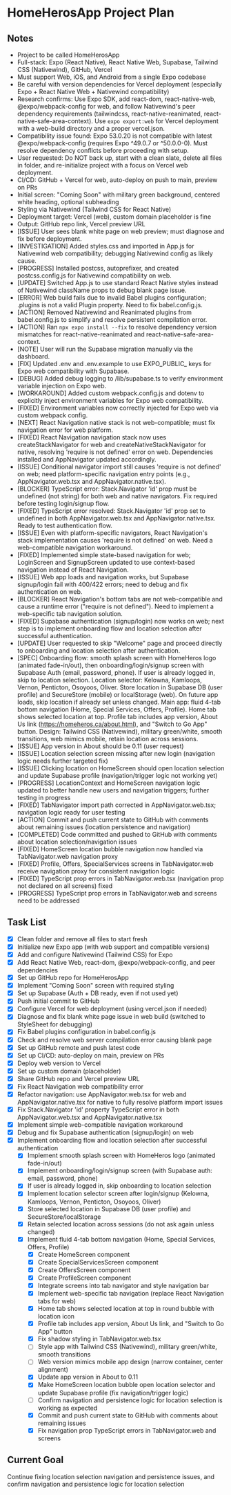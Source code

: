# HomeHerosApp Project Plan

## Notes
- Project to be called HomeHerosApp
- Full-stack: Expo (React Native), React Native Web, Supabase, Tailwind CSS (Nativewind), GitHub, Vercel
- Must support Web, iOS, and Android from a single Expo codebase
- Be careful with version dependencies for Vercel deployment (especially Expo + React Native Web + Nativewind compatibility)
- Research confirms: Use Expo SDK, add react-dom, react-native-web, @expo/webpack-config for web, and follow Nativewind's peer dependency requirements (tailwindcss, react-native-reanimated, react-native-safe-area-context). Use `expo export:web` for Vercel deployment with a web-build directory and a proper vercel.json.
- Compatibility issue found: Expo 53.0.20 is not compatible with latest @expo/webpack-config (requires Expo ^49.0.7 or ^50.0.0-0). Must resolve dependency conflicts before proceeding with setup.
- User requested: Do NOT back up, start with a clean slate, delete all files in folder, and re-initialize project with a focus on Vercel web deployment.
- CI/CD: GitHub + Vercel for web, auto-deploy on push to main, preview on PRs
- Initial screen: "Coming Soon" with military green background, centered white heading, optional subheading
- Styling via Nativewind (Tailwind CSS for React Native)
- Deployment target: Vercel (web), custom domain placeholder is fine
- Output: GitHub repo link, Vercel preview URL
- [ISSUE] User sees blank white page on web preview; must diagnose and fix before deployment.
- [INVESTIGATION] Added styles.css and imported in App.js for Nativewind web compatibility; debugging Nativewind config as likely cause.
- [PROGRESS] Installed postcss, autoprefixer, and created postcss.config.js for Nativewind compatibility on web.
- [UPDATE] Switched App.js to use standard React Native styles instead of Nativewind className props to debug blank page issue.
- [ERROR] Web build fails due to invalid Babel plugins configuration; .plugins is not a valid Plugin property. Need to fix babel.config.js.
- [ACTION] Removed Nativewind and Reanimated plugins from babel.config.js to simplify and resolve persistent compilation error.
- [ACTION] Ran `npx expo install --fix` to resolve dependency version mismatches for react-native-reanimated and react-native-safe-area-context.
- [NOTE] User will run the Supabase migration manually via the dashboard.
- [FIX] Updated .env and .env.example to use EXPO_PUBLIC_ keys for Expo web compatibility with Supabase.
- [DEBUG] Added debug logging to /lib/supabase.ts to verify environment variable injection on Expo web.
- [WORKAROUND] Added custom webpack.config.js and dotenv to explicitly inject environment variables for Expo web compatibility.
- [FIXED] Environment variables now correctly injected for Expo web via custom webpack config.
- [NEXT] React Navigation native stack is not web-compatible; must fix navigation error for web platform.
- [FIXED] React Navigation navigation stack now uses createStackNavigator for web and createNativeStackNavigator for native, resolving 'require is not defined' error on web. Dependencies installed and AppNavigator updated accordingly.
- [ISSUE] Conditional navigator import still causes 'require is not defined' on web; need platform-specific navigation entry points (e.g., AppNavigator.web.tsx and AppNavigator.native.tsx).
- [BLOCKER] TypeScript error: Stack.Navigator 'id' prop must be undefined (not string) for both web and native navigators. Fix required before testing login/signup flow.
- [FIXED] TypeScript error resolved: Stack.Navigator 'id' prop set to undefined in both AppNavigator.web.tsx and AppNavigator.native.tsx. Ready to test authentication flow.
- [ISSUE] Even with platform-specific navigators, React Navigation's stack implementation causes 'require is not defined' on web. Need a web-compatible navigation workaround.
- [FIXED] Implemented simple state-based navigation for web; LoginScreen and SignupScreen updated to use context-based navigation instead of React Navigation.
- [ISSUE] Web app loads and navigation works, but Supabase signup/login fail with 400/422 errors; need to debug and fix authentication on web.
- [BLOCKER] React Navigation's bottom tabs are not web-compatible and cause a runtime error ("require is not defined"). Need to implement a web-specific tab navigation solution.
- [FIXED] Supabase authentication (signup/login) now works on web; next step is to implement onboarding flow and location selection after successful authentication.
- [UPDATE] User requested to skip "Welcome" page and proceed directly to onboarding and location selection after authentication.
- [SPEC] Onboarding flow: smooth splash screen with HomeHeros logo (animated fade-in/out), then onboarding/login/signup screen with Supabase Auth (email, password, phone). If user is already logged in, skip to location selection. Location selector: Kelowna, Kamloops, Vernon, Penticton, Osoyoos, Oliver. Store location in Supabase DB (user profile) and SecureStore (mobile) or localStorage (web). On future app loads, skip location if already set unless changed. Main app: fluid 4-tab bottom navigation (Home, Special Services, Offers, Profile). Home tab shows selected location at top. Profile tab includes app version, About Us link (https://homeheros.ca/about.html), and "Switch to Go App" button. Design: Tailwind CSS (Nativewind), military green/white, smooth transitions, web mimics mobile, retain location across sessions.
- [ISSUE] App version in About should be 0.11 (user request)
- [ISSUE] Location selection screen missing after new login (navigation logic needs further targeted fix)
- [ISSUE] Clicking location on HomeScreen should open location selection and update Supabase profile (navigation/trigger logic not working yet)
- [PROGRESS] LocationContext and HomeScreen navigation logic updated to better handle new users and navigation triggers; further testing in progress
- [FIXED] TabNavigator import path corrected in AppNavigator.web.tsx; navigation logic ready for user testing
- [ACTION] Commit and push current state to GitHub with comments about remaining issues (location persistence and navigation)
- [COMPLETED] Code committed and pushed to GitHub with comments about location selection/navigation issues
- [FIXED] HomeScreen location bubble navigation now handled via TabNavigator.web navigation proxy
- [FIXED] Profile, Offers, SpecialServices screens in TabNavigator.web receive navigation proxy for consistent navigation logic
- [FIXED] TypeScript prop errors in TabNavigator.web.tsx (navigation prop not declared on all screens) fixed
- [PROGRESS] TypeScript prop errors in TabNavigator.web and screens need to be addressed

## Task List
- [x] Clean folder and remove all files to start fresh
- [x] Initialize new Expo app (with web support and compatible versions)
- [x] Add and configure Nativewind (Tailwind CSS) for Expo
- [x] Add React Native Web, react-dom, @expo/webpack-config, and peer dependencies
- [x] Set up GitHub repo for HomeHerosApp
- [x] Implement "Coming Soon" screen with required styling
- [x] Set up Supabase (Auth + DB ready, even if not used yet)
- [x] Push initial commit to GitHub
- [x] Configure Vercel for web deployment (using vercel.json if needed)
- [x] Diagnose and fix blank white page issue in web build (switched to StyleSheet for debugging)
- [x] Fix Babel plugins configuration in babel.config.js
- [x] Check and resolve web server compilation error causing blank page
- [x] Set up GitHub remote and push latest code
- [x] Set up CI/CD: auto-deploy on main, preview on PRs
- [x] Deploy web version to Vercel
- [x] Set up custom domain (placeholder)
- [x] Share GitHub repo and Vercel preview URL
- [x] Fix React Navigation web compatibility error
- [x] Refactor navigation: use AppNavigator.web.tsx for web and AppNavigator.native.tsx for native to fully resolve platform import issues
- [x] Fix Stack.Navigator 'id' property TypeScript error in both AppNavigator.web.tsx and AppNavigator.native.tsx
- [x] Implement simple web-compatible navigation workaround
- [x] Debug and fix Supabase authentication (signup/login) on web
- [x] Implement onboarding flow and location selection after successful authentication
  - [x] Implement smooth splash screen with HomeHeros logo (animated fade-in/out)
  - [x] Implement onboarding/login/signup screen (with Supabase auth: email, password, phone)
  - [x] If user is already logged in, skip onboarding to location selection
  - [x] Implement location selector screen after login/signup (Kelowna, Kamloops, Vernon, Penticton, Osoyoos, Oliver)
  - [x] Store selected location in Supabase DB (user profile) and SecureStore/localStorage
  - [x] Retain selected location across sessions (do not ask again unless changed)
  - [x] Implement fluid 4-tab bottom navigation (Home, Special Services, Offers, Profile)
    - [x] Create HomeScreen component
    - [x] Create SpecialServicesScreen component
    - [x] Create OffersScreen component
    - [x] Create ProfileScreen component
    - [x] Integrate screens into tab navigator and style navigation bar
    - [x] Implement web-specific tab navigation (replace React Navigation tabs for web)
    - [x] Home tab shows selected location at top in round bubble with location icon
    - [x] Profile tab includes app version, About Us link, and "Switch to Go App" button
    - [x] Fix shadow styling in TabNavigator.web.tsx
    - [ ] Style app with Tailwind CSS (Nativewind), military green/white, smooth transitions
    - [ ] Web version mimics mobile app design (narrow container, center alignment)
    - [x] Update app version in About to 0.11
    - [x] Make HomeScreen location bubble open location selector and update Supabase profile (fix navigation/trigger logic)
    - [ ] Confirm navigation and persistence logic for location selection is working as expected
    - [x] Commit and push current state to GitHub with comments about remaining issues
    - [x] Fix navigation prop TypeScript errors in TabNavigator.web and screens

## Current Goal
Continue fixing location selection navigation and persistence issues, and confirm navigation and persistence logic for location selection